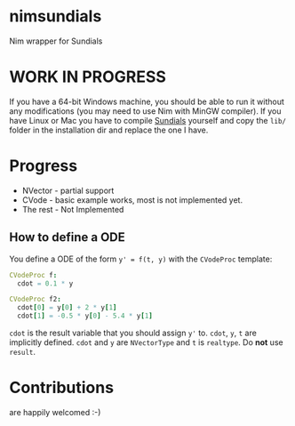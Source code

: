 # nimsundials
Nim wrapper for Sundials 

# WORK IN PROGRESS
If you have a 64-bit Windows machine, you should be able to run it without any modifications (you may need to use Nim with MinGW compiler).
If you have Linux or Mac you have to compile [Sundials](https://github.com/LLNL/sundials) yourself and copy the `lib/` folder in the installation dir and replace the one I have.

# Progress
- NVector - partial support
- CVode - basic example works, most is not implemented yet.
- The rest - Not Implemented

## How to define a ODE
You define a ODE of the form `y' = f(t, y)` with the `CVodeProc` template:
```nim
CVodeProc f:
  cdot = 0.1 * y
```
```nim
CVodeProc f2:
  cdot[0] = y[0] + 2 * y[1]
  cdot[1] = -0.5 * y[0] - 5.4 * y[1]
```
`cdot` is the result variable that you should assign `y'` to. `cdot`, `y`, `t` are implicitly defined. `cdot` and `y` are `NVectorType` and `t` is `realtype`. Do __not__ use `result`.

# Contributions
are happily welcomed :-)
